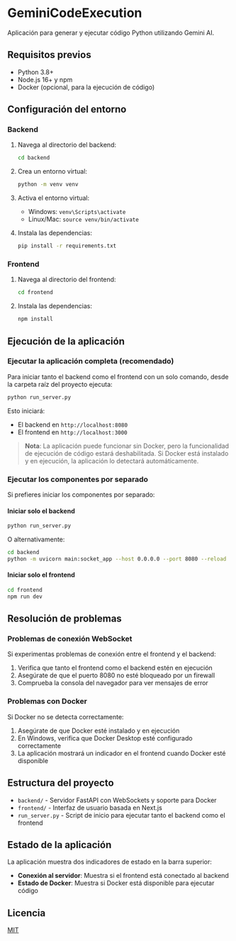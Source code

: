 # GeminiCodeExecution

Aplicación para generar y ejecutar código Python utilizando Gemini AI.

## Requisitos previos

- Python 3.8+ 
- Node.js 16+ y npm
- Docker (opcional, para la ejecución de código)

## Configuración del entorno

### Backend

1. Navega al directorio del backend:
   ```bash
   cd backend
   ```

2. Crea un entorno virtual:
   ```bash
   python -m venv venv
   ```

3. Activa el entorno virtual:
   - Windows: `venv\Scripts\activate`
   - Linux/Mac: `source venv/bin/activate`

4. Instala las dependencias:
   ```bash
   pip install -r requirements.txt
   ```

### Frontend

1. Navega al directorio del frontend:
   ```bash
   cd frontend
   ```

2. Instala las dependencias:
   ```bash
   npm install
   ```

## Ejecución de la aplicación

### Ejecutar la aplicación completa (recomendado)

Para iniciar tanto el backend como el frontend con un solo comando, desde la carpeta raíz del proyecto ejecuta:

```bash
python run_server.py
```

Esto iniciará:
- El backend en `http://localhost:8080`
- El frontend en `http://localhost:3000`

> **Nota**: La aplicación puede funcionar sin Docker, pero la funcionalidad de ejecución de código estará deshabilitada. Si Docker está instalado y en ejecución, la aplicación lo detectará automáticamente.

### Ejecutar los componentes por separado

Si prefieres iniciar los componentes por separado:

#### Iniciar solo el backend

```bash
python run_server.py
```

O alternativamente:

```bash
cd backend
python -m uvicorn main:socket_app --host 0.0.0.0 --port 8080 --reload
```

#### Iniciar solo el frontend

```bash
cd frontend
npm run dev
```

## Resolución de problemas

### Problemas de conexión WebSocket

Si experimentas problemas de conexión entre el frontend y el backend:

1. Verifica que tanto el frontend como el backend estén en ejecución
2. Asegúrate de que el puerto 8080 no esté bloqueado por un firewall
3. Comprueba la consola del navegador para ver mensajes de error

### Problemas con Docker

Si Docker no se detecta correctamente:

1. Asegúrate de que Docker esté instalado y en ejecución
2. En Windows, verifica que Docker Desktop esté configurado correctamente
3. La aplicación mostrará un indicador en el frontend cuando Docker esté disponible

## Estructura del proyecto

- `backend/` - Servidor FastAPI con WebSockets y soporte para Docker
- `frontend/` - Interfaz de usuario basada en Next.js
- `run_server.py` - Script de inicio para ejecutar tanto el backend como el frontend

## Estado de la aplicación

La aplicación muestra dos indicadores de estado en la barra superior:

- **Conexión al servidor**: Muestra si el frontend está conectado al backend
- **Estado de Docker**: Muestra si Docker está disponible para ejecutar código

## Licencia

[MIT](LICENSE)